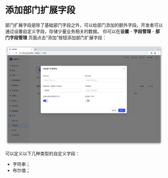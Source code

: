 # 添加部门扩展字段
部门扩展字段是除了基础部门字段之外，可以给部门添加的额外字段。开发者可以通过设置自定义字段，存储少量业务相关的数据。
你可以在**设置** - **字段管理** - **部门字段管理** 页面点击“添加”按钮添加部门扩展字段：

![](../images/department-extend.png)

可以定义以下几种类型的自定义字段：
- 字符串；
- 布尔值；
